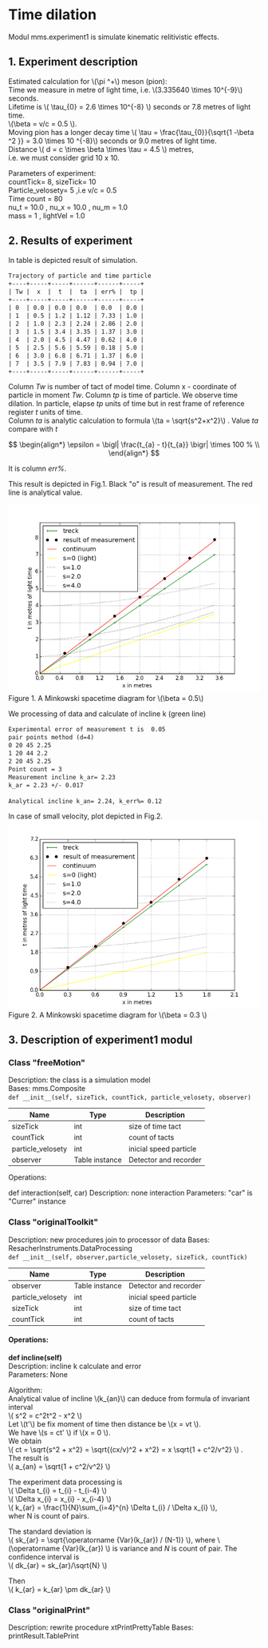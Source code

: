 # Time dilation
Modul mms.experiment1 is simulate kinematic relitivistic effects.
  
## 1. Experiment description  
Estimated calculation for \\(\pi ^+\\) meson (pion):  
 Time we measure in metre of light time, i.e. \\(3.335640 \times 10^{-9}\\) seconds.  
 Lifetime is \\( \tau_{0} =  2.6 \times 10^{-8} \\) seconds or  7.8  metres of light time.     
 \\(\beta = v/c = 0.5  \\).  
 Moving pion has a longer decay time \\( \tau =  \frac{\tau_{0}}{\sqrt{1 -\beta ^2 }}  = 3.0 \times 10 ^{-8}\\)  seconds or  9.0  metres of light time.  
 Distance \\( d =  c \times \beta \times \tau  = 4.5 \\) metres,  
 i.e. we must consider grid 10 x 10.
  
Parameters of experiment:  
countTick= 8, sizeTick= 10  
Particle_velosety= 5 ,i.e v/c = 0.5  
Time count = 80  
nu_t = 10.0 , nu_x = 10.0 , nu_m = 1.0  
mass = 1 , lightVel = 1.0  
  
  
## 2. Results of experiment
In table is depicted result of simulation.  
  
```
Trajectory of particle and time particle
+----+-----+-----+------+------+-----+
| Tw |  x  |  t  |  ta  | err% |  tp |
+----+-----+-----+------+------+-----+
| 0  | 0.0 | 0.0 | 0.0  | 0.0  | 0.0 |
| 1  | 0.5 | 1.2 | 1.12 | 7.33 | 1.0 |
| 2  | 1.0 | 2.3 | 2.24 | 2.86 | 2.0 |
| 3  | 1.5 | 3.4 | 3.35 | 1.37 | 3.0 |
| 4  | 2.0 | 4.5 | 4.47 | 0.62 | 4.0 |
| 5  | 2.5 | 5.6 | 5.59 | 0.18 | 5.0 |
| 6  | 3.0 | 6.8 | 6.71 | 1.37 | 6.0 |
| 7  | 3.5 | 7.9 | 7.83 | 0.94 | 7.0 |
+----+-----+-----+------+------+-----+
```
  
Column *Tw* is number of tact of model time.  Column x - coordinate of particle in moment *Tw*. Column *tp* is time of particle.  We observe time dilation. In particle, elapse *tp* units of time but in rest frame of reference register *t* units of time.  
Column *ta* is analytic calculation to formula \\(ta = \sqrt{s^2+x^2}\\) . 
Value *ta* compare with *t*  
  
$$
\begin{align*} 
\epsilon =  \bigl| \frac{t_{a} - t}{t_{a}} \bigr| \times 100 % \\
\end{align*}  
$$  
  
It is column *err%*.  
  
This result is depicted in Fig.1. Black "o" is result of measurement. The red line is analytical value.   


![Fig1](Fig3-1-1.png)  
Figure 1. A Minkowski spacetime diagram for \\(\beta  =  0.5\\)    

We processing of data and calculate of incline k (green line)  
  
```
Experimental error of measurement t is  0.05
pair points method (d=4)
0 20 45 2.25
1 20 44 2.2
2 20 45 2.25
Point count = 3
Measurement incline k_ar= 2.23 
k_ar = 2.23 +/- 0.017

Analytical incline k_an= 2.24, k_err%= 0.12  

```  

In case of small velocity, plot depicted in Fig.2.
![Fig2](Fig3-1-2.png)  
Figure 2. A Minkowski spacetime diagram for \\(\beta =  0.3 \\)    
  
  
## 3. Description of experiment1 modul
  
### Class "freeMotion"  

Description: the class is a simulation model  
Bases: mms.Composite   
`def __init__(self, sizeTick, countTick, particle_velosety, observer)`  
  
Name | Type | Description  
---- | ---- | ----------- 
sizeTick | int | size of time tact
countTick | int | count of tacts
particle_velosety | int | inicial speed particle
observer | Table instance | Detector and recorder


Operations:

def interaction(self, car)
Description: none interaction
Parameters: "car" is "Currer" instance  

### Class "originalToolkit"

Description: new procedures join to processor of data
Bases: ResacherInstruments.DataProcessing  
`def __init__(self, observer,particle_velosety, sizeTick, countTick)`  
  
Name | Type | Description  
---- | ---- | ----------- 
observer | Table instance | Detector and recorder
particle_velosety | int | inicial speed particle
sizeTick | int | size of time tact
countTick | int | count of tacts
  
#### Operations:      
**def incline(self)**  
Description: incline k calculate and error  
Parameters: None  
  
Algorithm:  
Analytical value of incline \\(k_{an}\\) can deduce from formula of invariant interval  
\\( s^2 = c^2t^2 - x^2  \\)  
Let \\(t'\\) be fix moment of time then distance be \\(x = vt \\).  
We have \\(s = ct' \\) if \\(x = 0 \\).  
We obtain    
\\( ct = \sqrt{s^2 + x^2} = \sqrt{(cx/v)^2 + x^2} = x \sqrt{1 + c^2/v^2} \\) .  
The result is  
\\( a_{an} = \sqrt{1 + c^2/v^2} \\)  
  
The experiment data processing is  
\\( \Delta t_{i} = t_{i} - t_{i-4}  \\)  
\\( \Delta x_{i} = x_{i} - x_{i-4}  \\)  
\\( k_{ar} = \frac{1}{N}\sum_{i=4}^{n} \Delta t_{i} / \Delta x_{i} \\),  
wher N is count of pairs.  

The standard deviation is  
\\( sk_{ar} = \sqrt{\operatorname {Var}(k_{ar}) / (N-1)} \\), where \\(\operatorname {Var}(k_{ar}) \\)  is  variance and *N* is count of pair. 
The confidence interval is  
\\( dk_{ar} = sk_{ar}/\sqrt{N} \\)  
  
Then  
\\( k_{ar} = k_{ar} \pm dk_{ar} \\)  

### Class "originalPrint"
Description: rewrite procedure xtPrintPrettyTable
Bases: printResult.TablePrint
